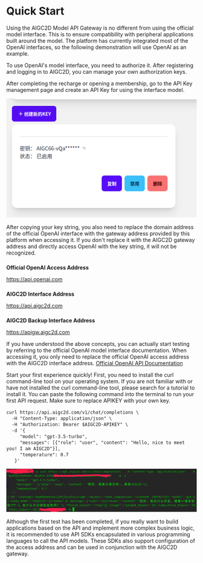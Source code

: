 # Quick Start

Using the AIGC2D Model API Gateway is no different from using the official model interface. This is to ensure compatibility with peripheral applications built around the model. The platform has currently integrated most of the OpenAI interfaces, so the following demonstration will use OpenAI as an example.

To use OpenAI's model interface, you need to authorize it. After registering and logging in to AIGC2D, you can manage your own authorization keys.

After completing the recharge or opening a membership, go to the API Key management page and create an API Key for using the interface model.

![api-key](/assets/api-key.png)

After copying your key string, you also need to replace the domain address of the official OpenAI interface with the gateway address provided by this platform when accessing it. If you don't replace it with the AIGC2D gateway address and directly access OpenAI with the key string, it will not be recognized.

<div class="info custom-block" style="padding-top: 8px">
<b>Official OpenAI Access Address</b>

https://api.openai.com
</div>


<div class="tip custom-block" style="padding-top: 8px">
<b>AIGC2D Interface Address</b>


https://api.aigc2d.com
</div>

<div class="tip custom-block" style="padding-top: 8px">
<b>AIGC2D Backup Interface Address</b>


https://apigw.aigc2d.com
</div>


If you have understood the above concepts, you can actually start testing by referring to the official OpenAI model interface documentation. When accessing it, you only need to replace the official OpenAI access address with the AIGC2D interface address. [Official OpenAI API Documentation](https://platform.openai.com/docs/api-reference/introduction)

Start your first experience quickly! First, you need to install the curl command-line tool on your operating system. If you are not familiar with or have not installed the curl command-line tool, please search for a tutorial to install it. You can paste the following command into the terminal to run your first API request. Make sure to replace APIKEY with your own key.

```shell
curl https://api.aigc2d.com/v1/chat/completions \
  -H "Content-Type: application/json" \
  -H "Authorization: Bearer $AIGC2D-APIKEY" \
  -d '{
     "model": "gpt-3.5-turbo",
     "messages": [{"role": "user", "content": "Hello, nice to meet you! I am AIGC2D"}],
     "temperature": 0.7
   }'
```
![curl](/assets/quick-curl.png)

Although the first test has been completed, if you really want to build applications based on the API and implement more complex business logic, it is recommended to use API SDKs encapsulated in various programming languages to call the API models. These SDKs also support configuration of the access address and can be used in conjunction with the AIGC2D gateway.